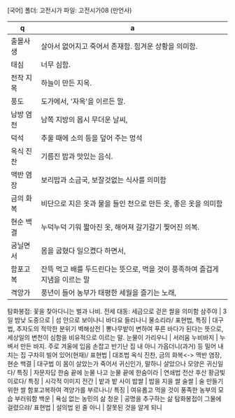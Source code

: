 [국어]
폴더: 고전시가
​​​파일: 고전시가08 (만언사)

 q  | a
--- | ---
출몰사생			| 살아서 없어지고 죽어서 존재함. 힘겨운 상황을 의미함.
태심			| 너무 심함.
천작 지목			| 하늘이 만든 지옥.
풍도			| 도가에서, '자옥'을 이르든 말.
남방 염천			| 남쪽 지방의 몹시 무더운 날씨,
덕석			| 추울 때에 소의 등을 덮어 주는 멍석
옥식 진찬			| 기름진 밥과 맛있는 음식.
맥반 염장			| 보리밥과 소금국, 보잘것없는 식사를 의미함
금의 화복			| 비단으로 지은 옷과 물을 들인 천으로 만든 옷, 좋은 옷을 의미함
현순 백결			| 누덕누덕 기워 짧아진 옷, 해어져 갈기갈기 찢어진 의복.
굼닐면서			| 몸을 굽혔다 일으켰다 하면서,
함포고복			| 잔뜩 먹고 배를 두드린다는 뜻으로, 먹을 것이 풍족하여 즐겁게 지냄을 이르는 말
격앙가			| 풍년이 들어 농부가 태평한 세월을 즐기는 노래,
탐화봉접: 꽃을 찾아다니는 벌과 나비.
전세 대동: 세금으로 걷은 쌀을 의미함
삼주야			| 3일 밤낮
도중으로			| 섬 안으로
보이나니 바다요 들리나니 물소리라/ 표현법, 특징			| 대구법, 추자도의 적막한 분위기
벽해상전			| 뽕나무밭이 변하여 푸른 바다가 된다는 뜻으로, 세상일의 변천이 심함을 비유적으로 이르는 말.​
눈물이 가리우니			| 서러움
누비바지			| 누벼서 만든 바지. 주로 겨울에 입음
손잡고 반기난 집 내 아니 가옵더니(과거) 등 밀어 내치는 집 구차히 빌어 있어(현재)/ 표현법			| 대조법
옥식 진찬, 금의 화복<-> 맥반 염장, 현순 백결			| 대구법
이 몸이 살았는가 죽어서 귀신인가, 말하니 살았으나 모양은 귀신일다/ 특징			| 자문자답
한숨 끝에 눈물 나고 눈물 끝에 한숨이라			| 연쇄법
전산 후산 황금빛이로다/ 특징			| 시각적 이미지
전간			| 밭과 밭 사이
밥쌀			| 밥을 지을 쌀
술쌀			| 술 만들기 위한 쌀
함포고복하여 격양가를 부르나니/ 특징			| 여유롭고 먹을 것이 풍족한 농부의 모습 부러워함
백운			| 욕심 없는 농민의 삶
청운			| 공명을 추구하는 삶
탐화봉접이 그물에 걸렸으랴/ 표현법			| 설의법
왼 줄 아니			| 잘못된 것을 알게 되니